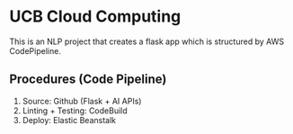 # UCB Cloud Computing
This is an NLP project that creates a flask app which is structured by AWS CodePipeline.

## Procedures (Code Pipeline)
1. Source: Github (Flask + AI APIs)
2. Linting + Testing: CodeBuild
3. Deploy: Elastic Beanstalk
